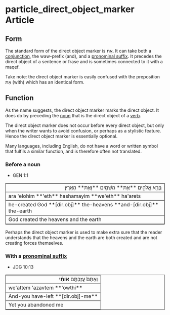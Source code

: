 # particle_direct_object_marker Article

## Form
The standard form of the direct object marker is אֵת. It can take both a [conjunction](https://git.door43.org/Door43/en-uhg/src/master/content/conjunction/02.md), the waw-prefix (and), and a [pronominal suffix](https://git.door43.org/Door43/en-uhg/src/master/content/suffix_pronominal/02.md). It precedes the direct object of a sentence or frase and is sometimes connected to it with a maqef.

Take note: the direct object marker is easily confused with the preposition אֶת (with) which has an identical form.

## Function
As the name suggests, the direct object marker marks the direct object. It does do by preceding the [noun](https://git.door43.org/Door43/en-uhg/src/master/content/noun/02.md) that is the direct object of a [verb](https://git.door43.org/Door43/en-uhg/src/master/content/verb/02.md).

The direct object marker does not occur before every direct object, but only when the writer wants to avoid confusion, or perhaps as a stylistic feature. Hence the direct object marker is essentially optional.

Many languages, including English, do not have a word or written symbol that fulfils a similar function, and is therefore often not translated.

### Before a noun

* GEN 1:1
<table border="1" class="docutils">
<colgroup>
<col width="100%" />
</colgroup>
<tbody valign="top">
<tr class="row-odd" align="right"><td>בָּרָ֣א אֱלֹהִ֑ים **אֵ֥ת** הַשָּׁמַ֖יִם **וְאֵ֥ת** הָאָֽרֶץ׃</td>
</tr>
<tr class="row-even"><td>ara 'elohim **'eth** hashamayim **we'eth** ha'arets</td>
</tr>
<tr class="row-odd"><td>he-created God **[dir.obj]** the-heavens **and-[dir.obj]** the-earth</td>
</tr>
<tr class="row-even"><td>God created the heavens and the earth</td>
</tr>
</tbody>
</table>
Perhaps the direct object marker is used to make extra sure that the reader understands that the heavens and the earth are both created and are not creating forces themselves.

### With a [pronominal suffix](https://git.door43.org/Door43/en-uhg/src/master/content/suffix_pronominal/02.md)

* JDG 10:13
<table border="1" class="docutils">
<colgroup>
<col width="100%" />
</colgroup>
<tbody valign="top">
<tr class="row-odd" align="right"><td>וְאַתֶּם֙ עֲזַבְתֶּ֣ם <b>אֹותִ֔י</b></td>
</tr>
<tr class="row-even"><td>we'attem 'azavtem **'owthi**</td>
</tr>
<tr class="row-odd"><td>And-you have-left **[dir.obj]-me**</td>
</tr>
<tr class="row-even"><td>Yet you abandoned me</td>
</tr>
</tbody>
</table>